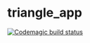 # triangle_app

[![Codemagic build status](https://api.codemagic.io/apps/6271b597051f5ff63ea64015/6271b597051f5ff63ea64014/status_badge.svg)](https://codemagic.io/apps/6271b597051f5ff63ea64015/6271b597051f5ff63ea64014/latest_build)

